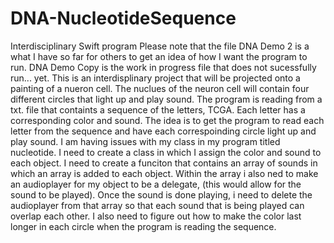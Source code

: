 # DNA-NucleotideSequence
Interdisciplinary Swift program
Please note that the file DNA Demo 2 is a what I have so far for others to get an idea of how I want the program to run. DNA Demo Copy is the work in progress file that does not sucessfully run... yet.
This is an interdisplinary project that will be projected onto a painting of a nueron cell. The nuclues of the neuron cell will contain four different circles that light up and play sound. The program is reading from a txt. file that containts a sequence of the letters, TCGA. Each letter has a corresponding color and sound. The idea is to get the program to read each letter from the sequence and have each correspoinding circle light up and play sound. I am having issues with my class in my program titled nucleotide. I need to create a class in which I assign the color and sound to each object. I need to create a funciton that contains an array of sounds in which an array is added to each object. Within the array i also ned to make an audioplayer for my object to be a delegate, (this would allow for the sound to be played). Once the sound is done playing, i need to delete the audioplayer from that array so that each sound that is being played can overlap each other. 
I also need to figure out how to make the color last longer in each circle when the program is reading the sequence.
